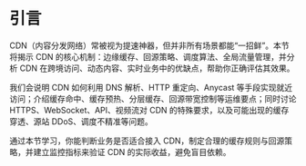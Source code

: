 # 引言

CDN（内容分发网络）常被视为提速神器，但并非所有场景都能“一招鲜”。本节将揭示 CDN 的核心机制：边缘缓存、回源策略、调度算法、全局流量管理，并分析 CDN 在跨境访问、动态内容、实时业务中的优缺点，帮助你正确评估其效果。

我们会说明 CDN 如何利用 DNS 解析、HTTP 重定向、Anycast 等手段实现就近访问；介绍缓存命中、缓存预热、分层缓存、回源带宽控制等运维要点；同时讨论 HTTPS、WebSocket、API、视频流对 CDN 的特殊要求，以及可能出现的缓存穿透、源站 DDoS、调度不精准等问题。

通过本节学习，你能判断业务是否适合接入 CDN，制定合理的缓存规则与回源策略，并建立监控指标来验证 CDN 的实际收益，避免盲目依赖。
